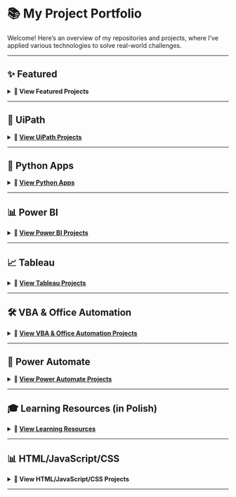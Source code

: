 # 📚 My Project Portfolio

Welcome! Here’s an overview of my repositories and projects, where I’ve applied various technologies to solve real-world challenges.

---

## ✨ Featured
<details>
  <summary><strong>📂 View Featured Projects</strong></summary>

- 📑 [FIFA 15 Pack Opener (Online)](https://github.com/MateuszMachowina/PackOpenerF15)
- 📑 [Personal Website for ICC Coach](https://github.com/MateuszMachowina/AdamMachowinaCoaching)
- 📑 [World of Tanks Stats Viewer (Python API)](https://github.com/MateuszMachowina/python-apps/tree/main/World%20of%20Tanks%20Stats%20Viewer)
- 📑 [The Great Sales Department Project - VBA, Power Automate, UiPath, Python](https://github.com/MateuszMachowina/vba-office-automation/tree/main/sales-department-project)
- 📑 [Tableau Dashboards](https://github.com/MateuszMachowina/tableau/tree/main)
  
</details>

---

## 🤖 UiPath
<details>
  <summary><strong>📂 <a href="https://github.com/MateuszMachowina/ui-path">View UiPath Projects</a></strong></summary>

- 📑 [Briefing Bot](https://github.com/MateuszMachowina/ui-path/tree/main/Briefing-Bot)
- 📑 [Invoice OCR to Excel](https://github.com/MateuszMachowina/ui-path/tree/main/Invoice_OCR_to_Excel)

</details>

---

## 🐍 Python Apps
<details>
  <summary><strong>📂 <a href="https://github.com/MateuszMachowina/python-apps">View Python Apps</a></strong></summary>

- 📑 [Excel Exchange Rates Converter](https://github.com/MateuszMachowina/python-apps/tree/main/Excel%20Exchange%20Rates%20Converter)
- 📑 [FX Rates Checker](https://github.com/MateuszMachowina/python-apps/tree/main/FX%20Rates%20Checker)
- 📑 [World of Tanks Stats Viewer](https://github.com/MateuszMachowina/python-apps/tree/main/World%20of%20Tanks%20Stats%20Viewer)
- 📑 [3 Python Scripts for PackOpenerF15](https://github.com/MateuszMachowina/python-apps/tree/main/Tools%20for%20PackOpenerF15)
  
</details>

---

## 📊 Power BI
<details>
  <summary><strong>📂 <a href="https://github.com/MateuszMachowina/power-bi">View Power BI Projects</a></strong></summary>

- 📑 [Steam Games Dashboard](https://github.com/MateuszMachowina/power-bi/tree/main/steam-games-dashboard)

</details>

---

## 📈 Tableau
<details>
  <summary><strong>📂 <a href="https://github.com/MateuszMachowina/tableau">View Tableau Projects</a></strong></summary>

- 📑 [Global Weather & Cost of Living Dashboard](https://github.com/MateuszMachowina/tableau/tree/main/Global%20Weather%20%26%20Cost%20of%20Living%20Dashboard)
- 📑 [Steam Games Peak CCU Dashboard](https://github.com/MateuszMachowina/tableau/tree/main/Steam%20Games%20Peak%20CCU%20Dashboard)

</details>

---

## 🛠️ VBA & Office Automation
<details>
  <summary><strong>📂 <a href="https://github.com/MateuszMachowina/vba-office-automation">View VBA & Office Automation Projects</a></strong></summary>

- 📑 [Export SQL Queries from MS Access](https://github.com/MateuszMachowina/vba-office-automation/tree/main/export-sql-queries-from-ms-access)
- 📑 [Sales Department Project](https://github.com/MateuszMachowina/vba-office-automation/tree/main/sales-department-project)

</details>

---

## 🔄 Power Automate
<details>
  <summary><strong>📂 <a href="https://github.com/MateuszMachowina/power-automate">View Power Automate Projects</a></strong></summary>

- 📑 [Customer Overdue Payment Notifier](https://github.com/MateuszMachowina/power-automate/tree/main/Customer-Overdue-Payment-Notifier)
- 📑 [Email Attachment Processor & ZIP Extractor](https://github.com/MateuszMachowina/power-automate/tree/main/Email-Attachment-Processor-%26-ZIP-Extractor)

</details>

---

## 🎓 Learning Resources (in Polish)
<details>
  <summary><strong>📂 <a href="https://github.com/MateuszMachowina/learning-computer-science-pl">View Learning Resources</a></strong></summary>

- 📑 [Python Algorithms](https://github.com/MateuszMachowina/learning-computer-science-pl/tree/main/algorytmy-python)
- 📑 [Python Workbook (completed)](https://github.com/MateuszMachowina/learning-computer-science-pl/tree/main/python)
- 📑 [SQL Workbook (completed)](https://github.com/MateuszMachowina/learning-computer-science-pl/tree/main/sql)
- 📑 [Excel Workbook (completed)](https://github.com/MateuszMachowina/learning-computer-science-pl/tree/main/excel)
- 📑 [Matura Sheets (completed)](https://github.com/MateuszMachowina/learning-computer-science-pl/tree/main/arkusze-maturalne)

</details>

---

## 📊 HTML/JavaScript/CSS
<details>
  <summary><strong>📂 View HTML/JavaScript/CSS Projects</strong></summary>
  
- 📑 [FIFA 15 Pack Opener](https://github.com/MateuszMachowina/PackOpenerF15)
- 📑 [Adam Machowina ICC Coaching](https://github.com/MateuszMachowina/AdamMachowinaCoaching)
- 📑 [GoalTrckr](https://github.com/MateuszMachowina/GoalTrackr)
  
</details>

---
